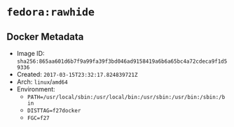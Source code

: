 # `fedora:rawhide`

## Docker Metadata

- Image ID: `sha256:865aa601d6b7f9a99fa39f3bd046ad9158419a6b6a65bc4a72cdeca9f1d59336`
- Created: `2017-03-15T23:32:17.824839721Z`
- Arch: `linux`/`amd64`
- Environment:
  - `PATH=/usr/local/sbin:/usr/local/bin:/usr/sbin:/usr/bin:/sbin:/bin`
  - `DISTTAG=f27docker`
  - `FGC=f27`

